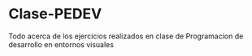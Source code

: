 # Clase-PEDEV
Todo acerca de los ejercicios realizados en clase de Programacion de desarrollo en entornos visuales

